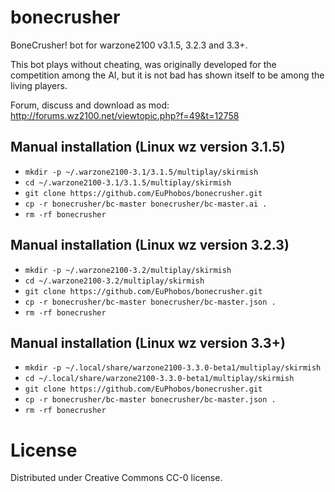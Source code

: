 bonecrusher
===========

BoneCrusher! bot for warzone2100 v3.1.5, 3.2.3 and 3.3+.

This bot plays without cheating, was originally developed for the competition
among the AI, but it is not bad has shown itself to be among the living players.

Forum, discuss and download as mod: http://forums.wz2100.net/viewtopic.php?f=49&t=12758


Manual installation (Linux wz version 3.1.5)
--------------------------------------------

* `mkdir -p ~/.warzone2100-3.1/3.1.5/multiplay/skirmish`
* `cd ~/.warzone2100-3.1/3.1.5/multiplay/skirmish`
* `git clone https://github.com/EuPhobos/bonecrusher.git`
* `cp -r bonecrusher/bc-master bonecrusher/bc-master.ai .`
* `rm -rf bonecrusher`


Manual installation (Linux wz version 3.2.3)
-------------------------------------------

* `mkdir -p ~/.warzone2100-3.2/multiplay/skirmish`
* `cd ~/.warzone2100-3.2/multiplay/skirmish`
* `git clone https://github.com/EuPhobos/bonecrusher.git`
* `cp -r bonecrusher/bc-master bonecrusher/bc-master.json .`
* `rm -rf bonecrusher`


Manual installation (Linux wz version 3.3+)
-------------------------------------------

* `mkdir -p ~/.local/share/warzone2100-3.3.0-beta1/multiplay/skirmish`
* `cd ~/.local/share/warzone2100-3.3.0-beta1/multiplay/skirmish`
* `git clone https://github.com/EuPhobos/bonecrusher.git`
* `cp -r bonecrusher/bc-master bonecrusher/bc-master.json .`
* `rm -rf bonecrusher`

License
=======

Distributed under Creative Commons CC-0 license.

